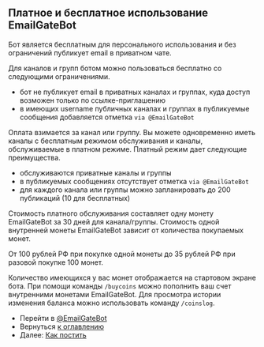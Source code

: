 ## Платное и бесплатное использование EmailGateBot

Бот является бесплатным для персонального использования и без ограничений публикует email в приватном чате.

Для каналов и групп ботом можно пользоваться бесплатно со следующими ограничениями.

- бот не публикует email в приватных каналах и группах, куда доступ возможен только по ссылке-приглашению
- в имеющих username публичных каналах и группах в публикуемые сообщения добавляется отметка `via @EmailGateBot`

Оплата взимается за канал или группу. Вы можете одновременно иметь каналы с бесплатным режимом обслуживания и каналы, обслуживаемые в платном режиме.
Платный режим дает следующие преимущества.

- обслуживаются приватные каналы и группы
- в публикуемых сообщениях отсутствует отметка `via @EmailGateBot`
- для каждого канала или группы можно запланировать до 200 публикаций (10 для бесплатных)

Стоимость платного обслуживания составляет одну монету EmailGateBot за 30 дней для канала/группы.
Стоимость одной внутренней монеты EmailGateBot зависит от количества покупаемых монет.

От 100 рублей РФ при покупке одной монеты до 35 рублей РФ при разовой покупке 100 монет.

Количество имеющихся у вас монет отображается на стартовом экране бота.
При помощи команды `/buycoins` можно пополнить ваш счет внутренними монетами EmailGateBot.
Для просмотра истории изменения баланса можно использовать команду `/coinslog`.

- Перейти в [@EmailGateBot](http://t.me/EmailGateBot?start=utm_KDaxQG000_github-ru-paid)
- Вернуться [к оглавлению](guide.md)
- Далее: [Как постить](messaging.md)
